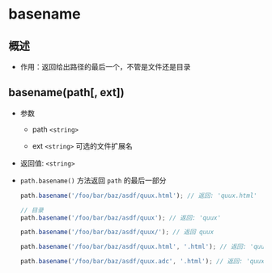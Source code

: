 # basename

## 概述

+ 作用：返回给出路径的最后一个，不管是文件还是目录

## basename(path\[, ext])

+ 参数

  + path `<string>`

  + ext `<string>` 可选的文件扩展名

+ 返回值: `<string>`

+ `path.basename()` 方法返回 `path` 的最后一部分

  ```javascript
  path.basename('/foo/bar/baz/asdf/quux.html'); // 返回: 'quux.html'

  // 目录
  path.basename('/foo/bar/baz/asdf/quux'); // 返回: 'quux'

  path.basename('/foo/bar/baz/asdf/quux/'); // 返回 quux

  path.basename('/foo/bar/baz/asdf/quux.html', '.html'); // 返回: 'quux'

  path.basename('/foo/bar/baz/asdf/quux.adc', '.html'); // 返回: 'quux.abc'
  ```
